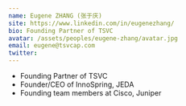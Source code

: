 ```yaml
---
name: Eugene ZHANG (张于庆)
site: https://www.linkedin.com/in/eugenezhang/
bio: Founding Partner of TSVC
avatar: /assets/peoples/eugene-zhang/avatar.jpg
email: eugene@tsvcap.com
twitter: 
---
```


- Founding Partner of TSVC
- Founder/CEO of InnoSpring, JEDA
- Founding team members at Cisco, Juniper
